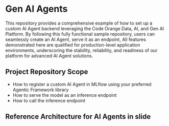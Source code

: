 # Gen AI Agents 

This repository provides a comprehensive example of how to set up a custom AI Agent backend  leveraging the Code Orange Data, AI, and Gen AI Platform. By following this fully functional sample repository, users can seamlessly create an AI Agent, serve it as an endpoint, All features demonstrated here are qualified for production-level application environments, underscoring the stability, reliability, and readiness of our platform for advanced AI Agent solutions.

## Project Repository Scope


- How to register a custom AI Agent in MLflow using your preferred Agentic Framework library
- How to serve the model as an inference endpoint
- How to call the inference endpoint




## Reference Architecture for AI Agents in slide




